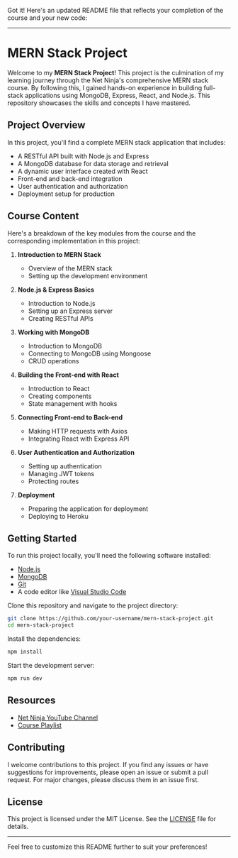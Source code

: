 Got it! Here's an updated README file that reflects your completion of the course and your new code:

---

# MERN Stack Project

Welcome to my **MERN Stack Project**! This project is the culmination of my learning journey through the Net Ninja's comprehensive MERN stack course. By following this, I gained hands-on experience in building full-stack applications using MongoDB, Express, React, and Node.js. This repository showcases the skills and concepts I have mastered.

## Project Overview

In this project, you'll find a complete MERN stack application that includes:

- A RESTful API built with Node.js and Express
- A MongoDB database for data storage and retrieval
- A dynamic user interface created with React
- Front-end and back-end integration
- User authentication and authorization
- Deployment setup for production

## Course Content

Here's a breakdown of the key modules from the course and the corresponding implementation in this project:

1. **Introduction to MERN Stack**
   - Overview of the MERN stack
   - Setting up the development environment

2. **Node.js & Express Basics**
   - Introduction to Node.js
   - Setting up an Express server
   - Creating RESTful APIs

3. **Working with MongoDB**
   - Introduction to MongoDB
   - Connecting to MongoDB using Mongoose
   - CRUD operations

4. **Building the Front-end with React**
   - Introduction to React
   - Creating components
   - State management with hooks

5. **Connecting Front-end to Back-end**
   - Making HTTP requests with Axios
   - Integrating React with Express API

6. **User Authentication and Authorization**
   - Setting up authentication
   - Managing JWT tokens
   - Protecting routes

7. **Deployment**
   - Preparing the application for deployment
   - Deploying to Heroku

## Getting Started

To run this project locally, you'll need the following software installed:

- [Node.js](https://nodejs.org/)
- [MongoDB](https://www.mongodb.com/)
- [Git](https://git-scm.com/)
- A code editor like [Visual Studio Code](https://code.visualstudio.com/)

Clone this repository and navigate to the project directory:
```bash
git clone https://github.com/your-username/mern-stack-project.git
cd mern-stack-project
```

Install the dependencies:
```bash
npm install
```

Start the development server:
```bash
npm run dev
```

## Resources

- [Net Ninja YouTube Channel](https://www.youtube.com/c/TheNetNinja)
- [Course Playlist](https://www.youtube.com/watch?v=98BzS5Oz5E4&list=PL4cUxeGkcC9iJ_KkrkBZWZRHVwnzLIoUE)

## Contributing

I welcome contributions to this project. If you find any issues or have suggestions for improvements, please open an issue or submit a pull request. For major changes, please discuss them in an issue first.

## License

This project is licensed under the MIT License. See the [LICENSE](LICENSE) file for details.

---

Feel free to customize this README further to suit your preferences!
